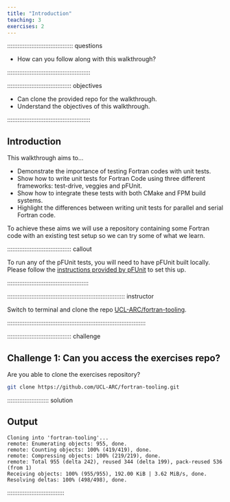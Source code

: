 ```yaml
---
title: "Introduction"
teaching: 3
exercises: 2
---
```


:::::::::::::::::::::::::::::::::::::: questions 

- How can you follow along with this walkthrough?

::::::::::::::::::::::::::::::::::::::::::::::::

::::::::::::::::::::::::::::::::::::: objectives

- Can clone the provided repo for the walkthrough.
- Understand the objectives of this walkthrough.

::::::::::::::::::::::::::::::::::::::::::::::::

## Introduction

This walkthrough aims to...
- Demonstrate the importance of testing Fortran codes with unit tests.
- Show how to write unit tests for Fortran Code using three different frameworks: test-drive, veggies and pFUnit. 
- Show how to integrate these tests with both CMake and FPM build systems.
- Highlight the differences between writing unit tests for parallel and serial Fortran code.

To achieve these aims we will use a repository containing some Fortran code with an existing test setup so we can try some of what we learn.

::::::::::::::::::::::::::::::::::::: callout

To run any of the pFUnit tests, you will need to have pFUnit built locally. Please follow the [instructions provided by pFUnit](https://github.com/Goddard-Fortran-Ecosystem/pFUnit?tab=readme-ov-file#building-and-installing-pfunit) to set this up.

:::::::::::::::::::::::::::::::::::::::::::::::

:::::::::::::::::::::::::::::::::::::::::::::::::::::::::::::::::::: instructor

Switch to terminal and clone the repo [UCL-ARC/fortran-tooling](https://github.com/UCL-ARC/fortran-tooling.git). 

::::::::::::::::::::::::::::::::::::::::::::::::::::::::::::::::::::::::::::::::

::::::::::::::::::::::::::::::::::::: challenge 

## Challenge 1: Can you access the exercises repo?

Are you able to clone the exercises repository?

```sh
git clone https://github.com/UCL-ARC/fortran-tooling.git
```

:::::::::::::::::::::::: solution 

## Output
 
```output
Cloning into 'fortran-tooling'...
remote: Enumerating objects: 955, done.
remote: Counting objects: 100% (419/419), done.
remote: Compressing objects: 100% (219/219), done.
remote: Total 955 (delta 242), reused 344 (delta 199), pack-reused 536 (from 1)
Receiving objects: 100% (955/955), 192.00 KiB | 3.62 MiB/s, done.
Resolving deltas: 100% (498/498), done.
```

:::::::::::::::::::::::::::::::::
